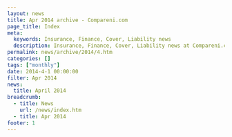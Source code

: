 ```yaml
---
layout: news
title: Apr 2014 archive - Compareni.com
page_title: Index
meta:
  keywords: Insurance, Finance, Cover, Liability news
  description: Insurance, Finance, Cover, Liability news at Compareni.com
permalink: news/archive/2014/4.htm
categories: []
tags: ["monthly"]
date: 2014-4-1 00:00:00
filter: Apr 2014
news:
  title: April 2014
breadcrumb:
  - title: News
    url: /news/index.htm
  - title: Apr 2014
footer: 1
---
```


